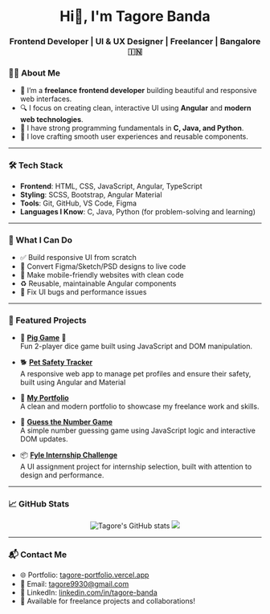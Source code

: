 
<h1 align="center">Hi👋, I'm Tagore Banda</h1>
<h3 align="center" >Frontend Developer | UI & UX Designer | Freelancer | Bangalore 🇮🇳 </h3>
  
### 👨‍💻 About Me

- 🎨 I’m a **freelance frontend developer** building beautiful and responsive web interfaces.
- 🔍 I focus on creating clean, interactive UI using **Angular** and **modern web technologies**.
- 🌱 I have strong programming fundamentals in **C, Java, and Python**.
- 🚀 I love crafting smooth user experiences and reusable components.
---

### 🛠️ Tech Stack

- **Frontend**: HTML, CSS, JavaScript, Angular, TypeScript
- **Styling**: SCSS, Bootstrap, Angular Material
- **Tools**: Git, GitHub, VS Code, Figma
- **Languages I Know**: C, Java, Python (for problem-solving and learning)

---

### 💼 What I Can Do

- ✅ Build responsive UI from scratch
- 🔧 Convert Figma/Sketch/PSD designs to live code
- 📱 Make mobile-friendly websites with clean code
- ♻️ Reusable, maintainable Angular components
- 🐞 Fix UI bugs and performance issues

---

### 🌟 Featured Projects

- 🐷 **[Pig Game](https://pig-game-tagore-projects.vercel.app/)** 🎲  
  Fun 2-player dice game built using JavaScript and DOM manipulation.

- 🐕 **[Pet Safety Tracker](https://pets-safety-app.vercel.app/)**   
  A responsive web app to manage pet profiles and ensure their safety, built using Angular and Material
  
- 💼 **[My Portfolio](https://tagore-portfolio.vercel.app/)**    
  A clean and modern portfolio to showcase my freelance work and skills.

- 🔢 **[Guess the Number Game](https://guess-number-game-teal.vercel.app/)**   
  A simple number guessing game using JavaScript logic and interactive DOM updates.

- 📦 **[Fyle Internship Challenge](https://github.com/yourusername/fyle-internship-challenge-23)**  
  A UI assignment project for internship selection, built with attention to design and performance.

---

### 📈 GitHub Stats

<p align="center">
  <img src="https://github-readme-stats.vercel.app/api?username=tagore9930&show_icons=true&theme=radical" alt="Tagore's GitHub stats"/>
  <img src="https://github-readme-stats.vercel.app/api/top-langs/?username=tagore9930&layout=compact&theme=radical"/>
</p>

---

### 📬 Contact Me

- 🌐 Portfolio: [tagore-portfolio.vercel.app](https://tagore-portfolio.vercel.app/)
- 📧 Email: [tagore9930@gmail.com](mailto:tagore9930@gmail.com)
- 💼 LinkedIn: [linkedin.com/in/tagore-banda](https://linkedin.com/in/tagore-banda)
- 🤝 Available for freelance projects and collaborations!
